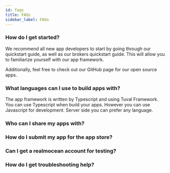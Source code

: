 ```yaml
---
id: faqs
title: FAQs
sidebar_label: FAQs
---
```

### How do I get started?

We recommend all new app developers to start by going through our quickstart guide, as well as our brokers quickstart guide. This will allow you to familiarize yourself with our app framework.

Additionally, feel free to check out our GitHub page for our open source apps.

### What languages can I use to build apps with?

The app framework is written by Typescript and using Tuval Framework. You can use Typescript when buıld your apps. However you can use Javascript for development. Server side you can prefer any language.

### Who can I share my apps with?

### How do I submit my app for the app store?

### Can I get a realmocean account for testing?

### How do I get troubleshooting help?